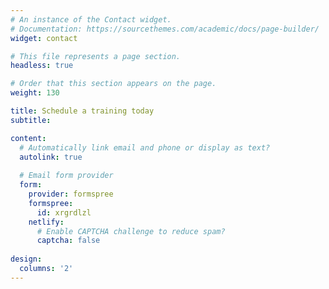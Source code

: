 ```yaml
---
# An instance of the Contact widget.
# Documentation: https://sourcethemes.com/academic/docs/page-builder/
widget: contact

# This file represents a page section.
headless: true

# Order that this section appears on the page.
weight: 130

title: Schedule a training today
subtitle:

content:
  # Automatically link email and phone or display as text?
  autolink: true
  
  # Email form provider
  form:
    provider: formspree
    formspree:
      id: xrgrdlzl
    netlify:
      # Enable CAPTCHA challenge to reduce spam?
      captcha: false
  
design:
  columns: '2'
---
```


<style>
body{
text-align: justify}
</style>
